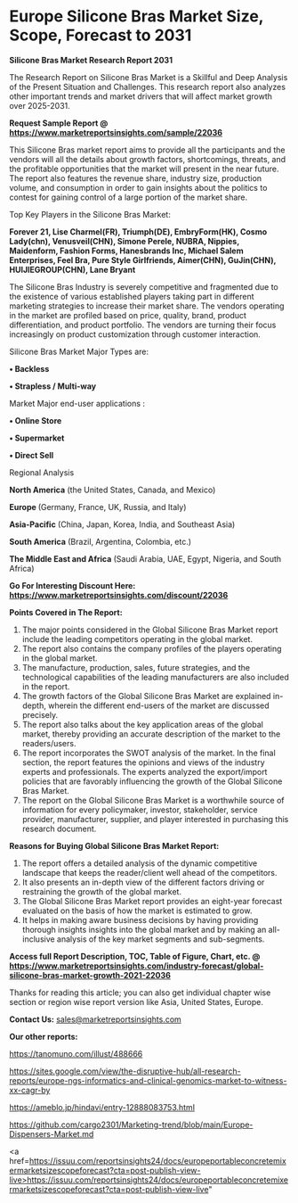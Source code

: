 # Europe Silicone Bras Market Size, Scope, Forecast to 2031

<strong>Silicone Bras Market Research Report 2031</strong>

The Research Report on Silicone Bras Market is a Skillful and Deep Analysis of the Present Situation and Challenges. This research report also analyzes other important trends and market drivers that will affect market growth over 2025-2031.

<strong>Request Sample Report @ <a href=https://www.marketreportsinsights.com/sample/22036>https://www.marketreportsinsights.com/sample/22036</a></strong>

This Silicone Bras market report aims to provide all the participants and the vendors will all the details about growth factors, shortcomings, threats, and the profitable opportunities that the market will present in the near future. The report also features the revenue share, industry size, production volume, and consumption in order to gain insights about the politics to contest for gaining control of a large portion of the market share.

Top Key Players in the Silicone Bras Market:

<strong>Forever 21, Lise Charmel(FR), Triumph(DE), EmbryForm(HK), Cosmo Lady(chn), Venusveil(CHN), Simone Perele, NUBRA, Nippies, Maidenform, Fashion Forms, Hanesbrands Inc, Michael Salem Enterprises, Feel Bra, Pure Style Girlfriends, Aimer(CHN), GuJin(CHN), HUIJIEGROUP(CHN), Lane Bryant</strong>

The Silicone Bras Industry is severely competitive and fragmented due to the existence of various established players taking part in different marketing strategies to increase their market share. The vendors operating in the market are profiled based on price, quality, brand, product differentiation, and product portfolio. The vendors are turning their focus increasingly on product customization through customer interaction.

Silicone Bras Market Major Types are:

<strong>• Backless

• Strapless / Multi-way</strong>

Market Major end-user applications :

<strong>• Online Store

• Supermarket

• Direct Sell</strong>

Regional Analysis

</u><strong><b>North America</b></strong> (the United States, Canada, and Mexico)

<strong><b>Europe </b></strong>(Germany, France, UK, Russia, and Italy)

<strong><b>Asia-Pacific</b></strong> (China, Japan, Korea, India, and Southeast Asia)

<strong><b>South America</b></strong> (Brazil, Argentina, Colombia, etc.)

<strong><b>The Middle East and Africa</b></strong> (Saudi Arabia, UAE, Egypt, Nigeria, and South Africa)

<strong>Go For Interesting Discount Here: <a href=https://www.marketreportsinsights.com/discount/22036>https://www.marketreportsinsights.com/discount/22036</a></strong>

<strong>Points Covered in The Report:</strong>
<ol>
  <li>The major points considered in the Global Silicone Bras Market report include the leading competitors operating in the global market.</li>
  <li>The report also contains the company profiles of the players operating in the global market.</li>
  <li>The manufacture, production, sales, future strategies, and the technological capabilities of the leading manufacturers are also included in the report.</li>
  <li>The growth factors of the Global Silicone Bras Market are explained in-depth, wherein the different end-users of the market are discussed precisely.</li>
  <li>The report also talks about the key application areas of the global market, thereby providing an accurate description of the market to the readers/users.</li>
  <li>The report incorporates the SWOT analysis of the market. In the final section, the report features the opinions and views of the industry experts and professionals. The experts analyzed the export/import policies that are favorably influencing the growth of the Global Silicone Bras Market.</li>
  <li>The report on the Global Silicone Bras Market is a worthwhile source of information for every policymaker, investor, stakeholder, service provider, manufacturer, supplier, and player interested in purchasing this research document.</li>
</ol>
<strong>Reasons for Buying Global Silicone Bras Market Report:</strong>

<ol>
  <li>The report offers a detailed analysis of the dynamic competitive landscape that keeps the reader/client well ahead of the competitors.</li>
  <li>It also presents an in-depth view of the different factors driving or restraining the growth of the global market.</li>
  <li>The Global Silicone Bras Market report provides an eight-year forecast evaluated on the basis of how the market is estimated to grow.</li>
  <li>It helps in making aware business decisions by having providing thorough insights insights into the global market and by making an all-inclusive analysis of the key market segments and sub-segments.</li>
</ol>
<strong>Access full Report Description, TOC, Table of Figure, Chart, etc. @ <a href=https://www.marketreportsinsights.com/industry-forecast/global-silicone-bras-market-growth-2021-22036>https://www.marketreportsinsights.com/industry-forecast/global-silicone-bras-market-growth-2021-22036</a></strong>


Thanks for reading this article; you can also get individual chapter wise section or region wise report version like Asia, United States, Europe.

<strong>Contact Us:</strong>
sales@marketreportsinsights.com

<strong>Our other reports:</strong>

<a href=https://tanomuno.com/illust/488666>https://tanomuno.com/illust/488666</a>

<a href=https://sites.google.com/view/the-disruptive-hub/all-research-reports/europe-ngs-informatics-and-clinical-genomics-market-to-witness-xx-cagr-by>https://sites.google.com/view/the-disruptive-hub/all-research-reports/europe-ngs-informatics-and-clinical-genomics-market-to-witness-xx-cagr-by</a>

<a href=https://ameblo.jp/hindavi/entry-12888083753.html>https://ameblo.jp/hindavi/entry-12888083753.html</a>

<a href=https://github.com/cargo2301/Marketing-trend/blob/main/Europe-Dispensers-Market.md>https://github.com/cargo2301/Marketing-trend/blob/main/Europe-Dispensers-Market.md</a>

<a href=https://issuu.com/reportsinsights24/docs/europeportableconcretemixermarketsizescopeforecast?cta=post-publish-view-live>https://issuu.com/reportsinsights24/docs/europeportableconcretemixermarketsizescopeforecast?cta=post-publish-view-live</a>"
